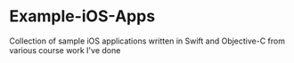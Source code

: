 # Example-iOS-Apps
Collection of sample iOS applications written in Swift and Objective-C from various course work I've done
